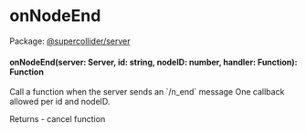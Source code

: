# onNodeEnd
Package: <a href="#/packages/server/api">@supercollider/server</a>

<div class="entity-box"><h4 id="onNodeEnd"><span class="token function">onNodeEnd</span>(<span class="nowrap">server: <span class="type reference">Server</span></span>, <span class="nowrap">id: <span class="type token entity">string</span></span>, <span class="nowrap">nodeID: <span class="type token entity">number</span></span>, <span class="nowrap">handler: <span class="type reference">Function</span></span>): <span class="type reference">Function</span></h4><p class="short-text">Call a function when the server sends an `/n_end` message
One callback allowed per id and nodeID.</p><div class="">Returns - cancel function</div></div>
